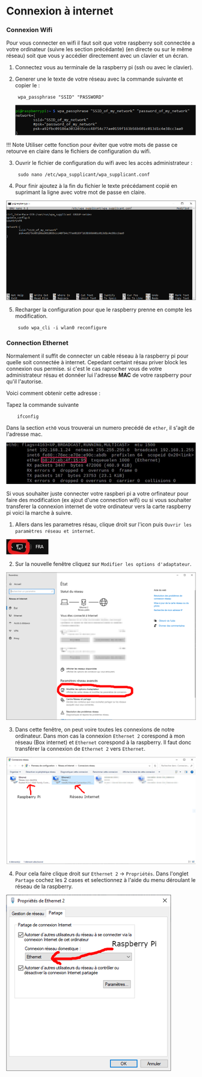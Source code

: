 # Connexion à internet

### Connexion Wifi

Pour vous connecter en wifi il faut soit que votre raspberry soit connectée a votre ordinateur (suivre les section précédante) (en directe ou sur le même réseau) soit que vous y accédier directement avec un clavier et un écran.


1. Connectez vous au terminale de la raspberry pi (ssh ou avec le clavier).

2. Generer une le texte de votre réseau avec la commande suivante et copier le :

        wpa_passphrase "SSID" "PASSWORD"

    ![wifi](utilisation/wifi_1.webp)

!!! Note 
    Utiliser cette fonction pour éviter que votre mots de passe ce retourve en claire dans le fichiers de configuration du wifi. 

3. Ouvrir le fichier de configuration du wifi avec les accès administrateur :

        sudo nano /etc/wpa_supplicant/wpa_supplicant.conf

4.  Pour finir ajoutez à la fin du fichier le texte précédament copié en suprimant la ligne avec votre mot de passe en claire.

  ![wifi](utilisation/wifi_3.webp)

5. Recharger la configuration pour que le raspberry prenne en compte les modification.

        sudo wpa_cli -i wlan0 reconfigure 


### Connection Ethernet 

Normalement il suffit de connecter un cable réseau à la raspberry pi pour quelle soit connectée à internet. Cepedant certaint résau priver block les connexion ous permise. si c'est le cas raprocher vous de votre administrateur résau et donnéer lui l'adresse **MAC** de votre raspberry pour qu'il l'autorise.

Voici comment obtenir cette adresse : 

Tapez la commande suivante
        
        ifconfig

Dans la section ``eth0`` vous trouverai un numero precédé de ``ether``, il s'agit de l'adresse mac.

![MAC](utilisation/ifconfig.webp)


Si vous souhaiter juste connecter votre raspberi pi a votre orfinateur pour faire des modification (ex ajout d'une connection wifi) ou si vous souhaiter transferer la connexion internet de votre ordinateur vers la carte raspberry pi voici la marche à suivre.

1. Allers dans les parametres résau, clique droit sur l'icon puis ``Ouvrir les paramètres réseau et internet``.

![internet](utilisation/internet_1.webp)

2. Sur la nouvelle fenêtre cliquez sur ``Modifier les options d'adaptateur``.

![internet](utilisation/internet_2.webp)

3. Dans cette fenêtre, on peut voire toutes les connexions de notre ordinateur. Dans mon cas la connexion ``Ethernet 2`` corespond à mon réseau (Box internet) et ``Ethernet`` corespond à la raspberry. Il faut donc transférer la connexion de ``Ethernet 2`` vers ``Ethernet``. 

![internet](utilisation/internet_3.webp)

4. Pour cela faire clique droit sur ``Ethernet 2`` -> ``Propriétés``. Dans l'onglet ``Partage`` cochez les 2 cases et selectionnez à l'aide du menu déroulant le réseau de la raspberry.

![internet](utilisation/internet_4.webp)